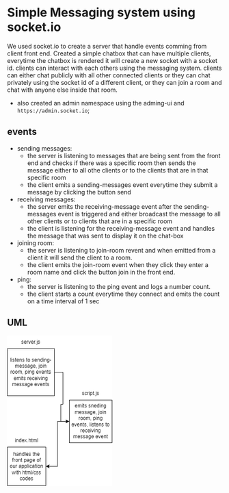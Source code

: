 # Simple Messaging system using socket.io

We used socket.io to create a server that handle events comming from client front end. Created a simple chatbox that can have multiple clients, everytime the chatbox is rendered it will create a new socket with a socket id. clients can interact with each others using the messaging system.
clients can either chat publicly with all other connected clients or they can chat privately using the socket id of a different client, or they can join a room and chat with anyone else inside that room.

- also created an admin namespace using the adming-ui and `https://admin.socket.io`;

## events

- sending messages:
  - the server is listening to messages that are being sent from the front end and checks if there was a specific room then sends the message either to all othe clients or to the clients that are in that specific room
  - the client emits a sending-messages event everytime they submit a message by clicking the button send
- receiving messages:
  - the server emits the receiving-message event after the sending-messages event is triggered and either broadcast the message to all other clients or to clients that are in a specific room
  - the client is listening for the receiving-message event and handles the message that was sent to display it on the chat-box
- joining room:
  - the server is listening to join-room revent and when emitted from a client it will send the client to a room.
  - the client emits the join-room event when they click they enter a room name and click the button join in the front end.
- ping:
  - the server is listening to the ping event and logs a number count.
  - the client starts a count everytime they connect and emits the count on a time interval of 1 sec

## UML
![class13 uml](./assets/class13.png)
